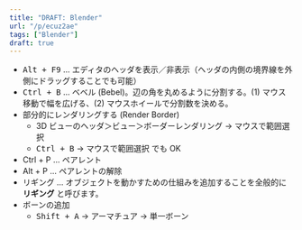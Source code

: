 ```yaml
---
title: "DRAFT: Blender"
url: "/p/ecuz2ae"
tags: ["Blender"]
draft: true
---
```


- <kbd>Alt + F9</kbd> ... エディタのヘッダを表示／非表示（ヘッダの内側の境界線を外側にドラッグすることでも可能）
- <kbd>Ctrl + B</kbd> ... ベベル (Bebel)。辺の角を丸めるように分割する。(1) マウス移動で幅を広げる、(2) マウスホイールで分割数を決める。
- 部分的にレンダリングする (Render Border)
    - 3D ビューのヘッダ＞ビュー＞ボーダーレンダリング → マウスで範囲選択
    - <kbd>Ctrl + B</kbd> → マウスで範囲選択 でも OK
- Ctrl + P ... ペアレント
- Alt + P ... ペアレントの解除
- リギング ... オブジェクトを動かすための仕組みを追加することを全般的に **リギング** と呼びます。
- ボーンの追加
    - <kbd>Shift + A</kbd> → <samp>アーマチュア</samp> → <samp>単一ボーン</samp>

